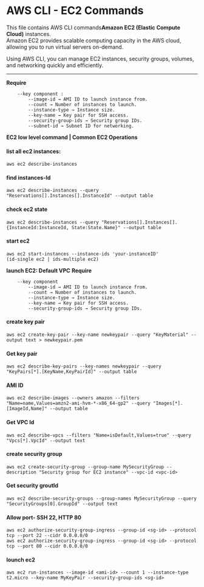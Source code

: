 # AWS CLI - EC2 Commands

This file contains AWS CLI commands**Amazon EC2 (Elastic Compute Cloud)** instances.  
Amazon EC2 provides scalable computing capacity in the AWS cloud, allowing you to run virtual servers on-demand.

Using AWS CLI, you can manage EC2 instances, security groups, volumes, and networking quickly and efficiently.

---

**Require**
```
    --key component : 
        --image-id → AMI ID to launch instance from.
        --count → Number of instances to launch.
        --instance-type → Instance size.
        --key-name → Key pair for SSH access.
        --security-group-ids → Security group IDs.
        --subnet-id → Subnet ID for networking.  
```

**EC2 low level command | Common EC2 Operations**

#### list all ec2 instances:
    aws ec2 describe-instances

#### find instances-Id
    aws ec2 describe-instances --query "Reservations[].Instances[].InstanceId" --output table

#### check ec2 state
    aws ec2 describe-instances --query "Reservations[].Instances[].{InstanceId:InstanceId, State:State.Name}" --output table

#### start ec2
    aws ec2 start-instances --instance-ids 'your-instanceID'                (id-single ec2 | ids-multiple ec2)

**launch EC2: Default VPC**
**Require**
```
    --key component
        --image-id → AMI ID to launch instance from.
        --count → Number of instances to launch.
        --instance-type → Instance size.
        --key-name → Key pair for SSH access.
        --security-group-ids → Security group IDs.
```

#### create key pair
    aws ec2 create-key-pair --key-name newkeypair --query "KeyMaterial" --output text > newkeypair.pem

#### Get key pair
    aws ec2 describe-key-pairs --key-names newkeypair --query "KeyPairs[*].[KeyName,KeyPairId]" --output table

#### AMI ID
    aws ec2 describe-images --owners amazon --filters "Name=name,Values=amzn2-ami-hvm-*-x86_64-gp2" --query "Images[*].[ImageId,Name]" --output table

#### Get VPC Id
    aws ec2 describe-vpcs --filters "Name=isDefault,Values=true" --query "Vpcs[*].VpcId" --output text

#### create security group
    aws ec2 create-security-group --group-name MySecurityGroup --description "Security group for EC2 instance" --vpc-id <vpc-id>

#### Get security groutId
    aws ec2 describe-security-groups --group-names MySecurityGroup --query "SecurityGroups[0].GroupId" --output text

#### Allow port- SSH 22, HTTP 80
    aws ec2 authorize-security-group-ingress --group-id <sg-id> --protocol tcp --port 22 --cidr 0.0.0.0/0
    aws ec2 authorize-security-group-ingress --group-id <sg-id> --protocol tcp --port 80 --cidr 0.0.0.0/0

#### lounch ec2
    aws ec2 run-instances --image-id <ami-id> --count 1 --instance-type t2.micro --key-name MyKeyPair --security-group-ids <sg-id>